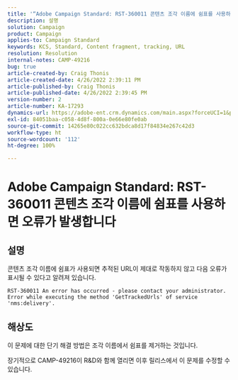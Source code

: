 ```yaml
---
title: '“Adobe Campaign Standard: RST-360011 콘텐츠 조각 이름에 쉼표를 사용하면 오류가 발생합니다”'
description: 설명
solution: Campaign
product: Campaign
applies-to: Campaign Standard
keywords: KCS, Standard, Content fragment, tracking, URL
resolution: Resolution
internal-notes: CAMP-49216
bug: true
article-created-by: Craig Thonis
article-created-date: 4/26/2022 2:39:11 PM
article-published-by: Craig Thonis
article-published-date: 4/26/2022 2:39:45 PM
version-number: 2
article-number: KA-17293
dynamics-url: https://adobe-ent.crm.dynamics.com/main.aspx?forceUCI=1&pagetype=entityrecord&etn=knowledgearticle&id=0a1c7ea2-6ec5-ec11-a7b6-0022480a10ee
exl-id: 84051baa-c058-4d8f-800a-0e66e80fe0ab
source-git-commit: 14265e80c022cc632bdca8d17f84834e267c42d3
workflow-type: ht
source-wordcount: '112'
ht-degree: 100%

---
```


# Adobe Campaign Standard: RST-360011 콘텐츠 조각 이름에 쉼표를 사용하면 오류가 발생합니다

## 설명

콘텐츠 조각 이름에 쉼표가 사용되면 추적된 URL이 제대로 작동하지 않고 다음 오류가 표시될 수 있다고 알려져 있습니다.

```
RST-360011 An error has occurred - please contact your administrator.
Error while executing the method 'GetTrackedUrls' of service
'nms:delivery'.
```

## 해상도

이 문제에 대한 단기 해결 방법은 조각 이름에서 쉼표를 제거하는 것입니다.

장기적으로 CAMP-49216이 R&amp;D와 함께 열리면 이후 릴리스에서 이 문제를 수정할 수 있습니다.
